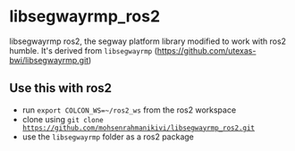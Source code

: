 # libsegwayrmp_ros2
libsegwayrmp ros2, the segway platform library modified to work with ros2 humble. It's derived from <code>libsegwayrmp</code> (https://github.com/utexas-bwi/libsegwayrmp.git)

## Use this with ros2
- run <code>export COLCON_WS=~/ros2_ws</code> from the ros2 workspace
- clone using <code>git clone https://github.com/mohsenrahmanikivi/libsegwayrmp_ros2.git</code>
- use the <code>libsegwayrmp</code> folder as a ros2 package
